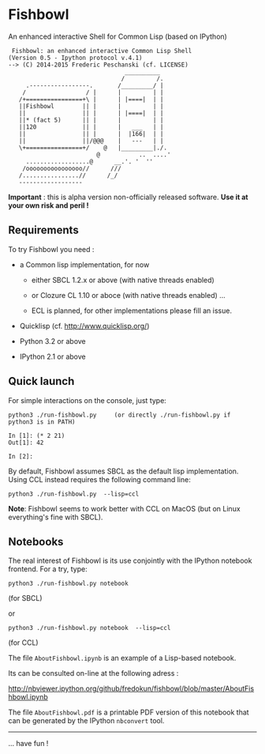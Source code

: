 Fishbowl
========

An enhanced interactive Shell for Common Lisp  (based on IPython)

```
 Fishbowl: an enhanced interactive Common Lisp Shell
(Version 0.5 - Ipython protocol v.4.1)
--> (C) 2014-2015 Frederic Peschanski (cf. LICENSE)
                                 __________       
                                /         /.      
     .-----------------.       /_________/ |      
    /                 / |      |         | |      
   /+================+\ |      | |====|  | |      
   ||Fishbowl        || |      |         | |      
   ||                || |      | |====|  | |      
   ||* (fact 5)      || |      |         | |      
   ||120             || |      |   ___   | |      
   ||                || |      |  |166|  | |      
   ||                ||/@@@    |   ---   | |      
   \+================+/    @   |_________|./.     
                         @           ..  ....'    
     ..................@      __.'. '  ''         
    /oooooooooooooooo//      ///                  
   /................//      /_/                   
   ------------------                          
```

**Important** : this is alpha version non-officially released software. **Use it at your own risk and peril !**

## Requirements ##

To try Fishbowl you need :

 - a Common lisp implementation, for now

   - either SBCL 1.2.x or above (with native threads enabled)

   - or Clozure CL 1.10 or aboce (with native threads enabled) ...

   - ECL is planned, for other implementations please fill an issue.

 - Quicklisp (cf. http://www.quicklisp.org/)

 - Python 3.2 or above

 - IPython 2.1 or above

## Quick launch ##

For simple interactions on the console, just type:

    python3 ./run-fishbowl.py     (or directly ./run-fishbowl.py if python3 is in PATH)

```
In [1]: (* 2 21)
Out[1]: 42

In [2]: 
```

By default, Fishbowl assumes SBCL as the default lisp implementation. Using CCL instead requires
the following command line:

    python3 ./run-fishbowl.py  --lisp=ccl


**Note**: Fishbowl seems to work better with CCL on MacOS  (but on Linux everything's fine with SBCL).

## Notebooks ##

The real interest of Fishbowl is its use conjointly
 with the IPython notebook frontend. For a try, type:

    python3 ./run-fishbowl.py notebook

(for SBCL)

or

    python3 ./run-fishbowl.py notebook  --lisp=ccl

(for CCL)

The file `AboutFishbowl.ipynb` is an example of a Lisp-based notebook.

Its can be consulted on-line at the following adress :

http://nbviewer.ipython.org/github/fredokun/fishbowl/blob/master/AboutFishbowl.ipynb

The file `AboutFishbowl.pdf` is a printable PDF version of this notebook that can be
generated by the IPython `nbconvert` tool.

----

 ... have fun !


